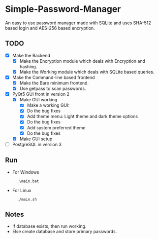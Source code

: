 # Simple-Password-Manager

An easy to use password manager made with SQLite and uses SHA-512 based login and AES-256 based encryption.

## TODO

- [x] Make the Backend
    - [x] Make the Encryption module which deals with Encryption and hashing.
    - [x] Make the Working module which deals with SQLite based queries.
- [x] Make the Command-line based frontend
    - [x] Make the Bare minimum frontend.
    - [x] Use getpass to scan passwords.
- [x] PyQt5 GUI front in version 2
    - [x] Make GUI working
        - [x] Make a working GUI:
        - [x] Do the bug fixes
        - [x] Add theme menu: Light theme and dark theme options
        - [x] Do the bug fixes
        - [x] Add system preferred theme
        - [x] Do the bug fixes
    - [x] Make GUI setup
- [ ] PostgreSQL in version 3

## Run 

- For Windows

        .\main.bat

- For Linux

        ./main.sh

## Notes 

- If database exists, then run working.
- Else create database and store primary passwords.
